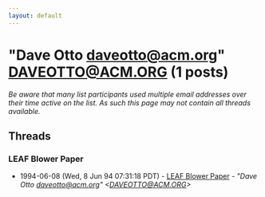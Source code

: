 ```yaml
---
layout: default
---
```


# "Dave Otto daveotto@acm.org" <DAVEOTTO@ACM.ORG> (1 posts)

_Be aware that many list participants used multiple email addresses over their time active on the list. As such this page may not contain all threads available._

## Threads

### LEAF Blower Paper
+ 1994-06-08 (Wed, 8 Jun 94 07:31:18 PDT) - [LEAF Blower Paper](/archive/1994/06/1114c767781e1155a86e50cdcd719bb384d99927b29a70671da1f636c08b4c05) - _"Dave Otto daveotto@acm.org" \<DAVEOTTO@ACM.ORG\>_

